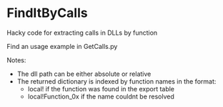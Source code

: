 # FindItByCalls
Hacky code for extracting calls in DLLs by function

Find an usage example in GetCalls.py

Notes:
* The dll path can be either absolute or relative
* The returned dictionary is indexed by function names in the format:
  * local!<function name> if the function was found in the export table
  * local!Function_0x<function address in hexadecimal> if the name couldnt be resolved
